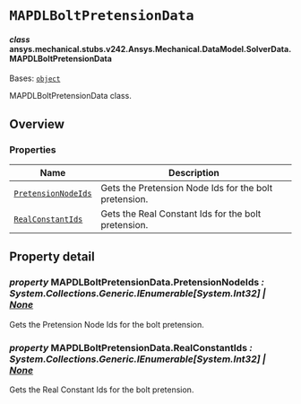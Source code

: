 # `MAPDLBoltPretensionData`

<a id="ansys.mechanical.stubs.v242.Ansys.Mechanical.DataModel.SolverData.MAPDLBoltPretensionData"></a>

#### *class* ansys.mechanical.stubs.v242.Ansys.Mechanical.DataModel.SolverData.MAPDLBoltPretensionData

Bases: [`object`](https://docs.python.org/3/library/functions.html#object)

MAPDLBoltPretensionData class.

<!-- !! processed by numpydoc !! -->

<a id="overview"></a>

## Overview

### Properties

| Name | Description |
|---------------------------------------------------------------------------------------------------------------------------------------------------------|---------------------------------------------------------|
| [`PretensionNodeIds`](#MAPDLBoltPretensionData.PretensionNodeIds)   | Gets the Pretension Node Ids for the bolt pretension.   |
| [`RealConstantIds`](#MAPDLBoltPretensionData.RealConstantIds)       | Gets the Real Constant Ids for the bolt pretension.     |

<a id="property-detail"></a>

## Property detail

<a id="MAPDLBoltPretensionData.PretensionNodeIds"></a>

### *property* MAPDLBoltPretensionData.PretensionNodeIds *: System.Collections.Generic.IEnumerable[System.Int32] | [None](https://docs.python.org/3/library/constants.html#None)*

Gets the Pretension Node Ids for the bolt pretension.

<!-- !! processed by numpydoc !! -->

<a id="MAPDLBoltPretensionData.RealConstantIds"></a>

### *property* MAPDLBoltPretensionData.RealConstantIds *: System.Collections.Generic.IEnumerable[System.Int32] | [None](https://docs.python.org/3/library/constants.html#None)*

Gets the Real Constant Ids for the bolt pretension.

<!-- !! processed by numpydoc !! -->

